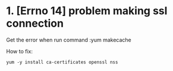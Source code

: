 # 1. [Errno 14] problem making ssl connection
Get the error when run command :yum makecache 

How to fix:
```
yum -y install ca-certificates openssl nss

```



